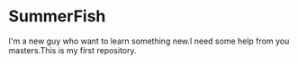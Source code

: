 # SummerFish
I'm a new guy who want to learn something new.I need some help from you masters.This is my first repository.
